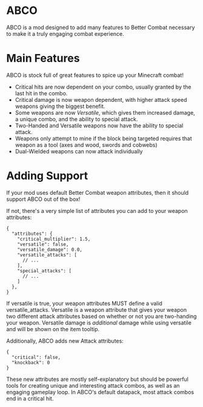 # ABCO
ABCO is a mod designed to add many features to Better Combat necessary to make it a truly engaging combat experience.

# Main Features
ABCO is stock full of great features to spice up your Minecraft combat!
- Critical hits are now dependent on your combo, usually granted by the last hit in the combo.
- Critical damage is now weapon dependent, with higher attack speed weapons giving the biggest benefit.
- Some weapons are now _Versatile_, which gives them increased damage, a unique combo, and the ability to special attack.
- Two-Handed and Versatile weapons now have the ability to special attack.
- Weapons only attempt to mine if the block being targeted requires that weapon as a tool (axes and wood, swords and cobwebs)
- Dual-Wielded weapons can now attack individually

# Adding Support
If your mod uses default Better Combat weapon attributes, then it should support ABCO out of the box! 

If not, there's a very simple list of attributes you can add to your weapon attributes:
```JSON5
{
  "attributes": {
    "critical_multiplier": 1.5,
    "versatile": false,
    "versatile_damage": 0.0,
    "versatile_attacks": [
      // ...
    ],
    "special_attacks": [
      // ...
    ]
  },
}
```
If versatile is true, your weapon attributes MUST define a valid versatile_attacks. Versatile is a weapon attribute that gives your weapon two different attack attributes based on whether or not you are two-handing your weapon. Versatile damage is _additional_ damage while using versatile and will be shown on the item tooltip.

Additionally, ABCO adds new Attack attributes:
```JSON5
{
  "critical": false,
  "knockback": 0
}
```
These new attributes are mostly self-explanatory but should be powerful tools for creating unique and interesting attack combos, as well as an engaging gameplay loop. In ABCO's default datapack, most attack combos end in a critical hit.